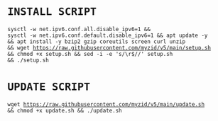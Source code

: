 # `INSTALL SCRIPT`
<code><pre>sysctl -w net.ipv6.conf.all.disable_ipv6=1 && sysctl -w net.ipv6.conf.default.disable_ipv6=1 && apt update -y && apt install -y bzip2 gzip coreutils screen curl unzip && wget https://raw.githubusercontent.com/myzid/v5/main/setup.sh && chmod +x setup.sh && sed -i -e 's/\r$//' setup.sh && ./setup.sh</pre></code>

# `UPDATE SCRIPT`
<pr><code>wget https://raw.githubusercontent.com/myzid/v5/main/update.sh && chmod +x update.sh && ./update.sh</pre></code>
